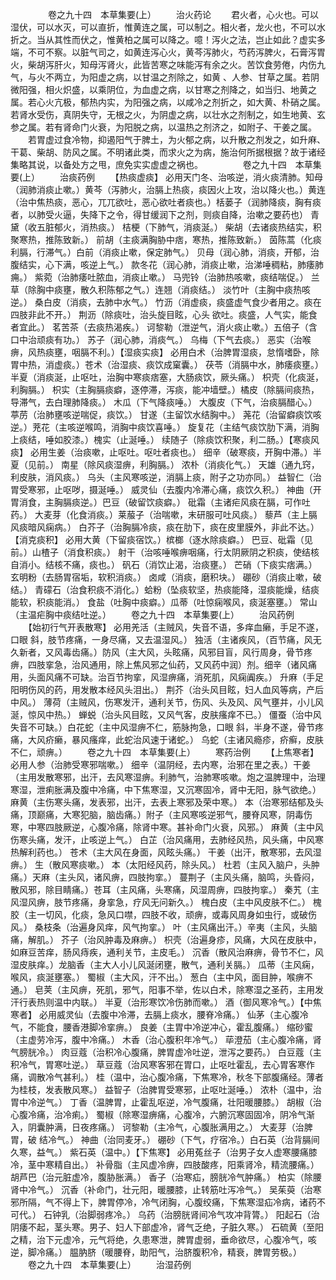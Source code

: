 <!-- { "loadSidebar": true } -->
　　
　　卷之九十四　本草集要(上）
　　治火药论
　　君火者，心火也。可以湿伏，可以水灭，可以直折，惟黄连之属，可以制之。相火者，龙火也，不可以水折之。当从其性而伏之，惟黄柏之属可以降之。噫！泻火之法，岂止如此？虚实多端，不可不察。以脏气司之，如黄连泻心火，黄芩泻肺火，芍药泻脾火，石膏泻胃火，柴胡泻肝火，知母泻肾火，此皆苦寒之味能泻有余之火。苦饮食劳倦，内伤九气，与火不两立，为阳虚之病，以甘温之剂除之，如黄 、人参、甘草之属。若阴微阳强，相火炽盛，以乘阴位，为血虚之病，以甘寒之剂降之，如当归、地黄之属。若心火亢极，郁热内实，为阳强之病，以咸冷之剂折之，如大黄、朴硝之属。若肾水受伤，真阴失守，无根之火，为阴虚之病，以壮水之剂制之，如生地黄、玄参之属。若有肾命门火衰，为阳脱之病，以温热之剂济之，如附子、干姜之属。
　　若胃虚过食冷物，抑遏阳气于脾土，为火郁之病，以升散之剂发之，如升麻、干葛、柴胡、防风之属。不明诸此类，而求火之为病，施治何所据根据？故于诸经集略其说，以备处方之甩，庶免实实虚虚之祸也。
　　
　　卷之九十四　本草集要(上）
　　治痰药例
　　【热痰虚痰】 必用天门冬、治咳逆，消火痰清肺。知母（润肺消痰止嗽。）黄芩（泻肺火，治膈上热痰，痰因火上攻，治以降火也。）黄连（治中焦热痰，恶心，兀兀欲吐，恶心欲吐者痰也。）栝蒌子（润肺降痰，胸有痰者，以肺受火逼，失降下之令，得甘缓润下之剂，则痰自降，治嗽之要药也） 青黛（收五脏郁火，消热痰。） 桔梗（下肺气，消痰涎。） 柴胡（去诸痰热结实，积聚寒热，推陈致新。） 前胡（主痰满胸胁中痞，寒热，推陈致新。） 茵陈蒿（化痰利膈，行滞气。）白前（消痰止嗽，保定肺气。） 贝母（润心肺，消痰，开郁，治腹结实，心下满，咳逆上气。） 款冬花（润心肺，消痰止嗽，治涕唾稠粘，肺痿肺痈。） 紫菀（治肺痿吐脓血，消痰止嗽。） 马兜铃（治肺热咳嗽，痰结喘促。） 兰草（除胸中痰壅，散久积陈郁之气。）连翘（消痰结。） 淡竹叶（主胸中痰热咳逆。） 桑白皮（消痰，去肺中水气。） 竹沥（消虚痰，痰盛虚气食少者用之。痰在四肢非此不开。） 荆沥（除痰吐，治头旋目眩，心头 欲吐。痰盛，人气实，能食者宜此。） 茗苦茶（去痰热渴疾。） 诃黎勒（泄逆气，消火痰止嗽。）五倍子（含口中治顽痰有功。） 苏子（润心肺，消痰气。） 乌梅（下气去痰。） 恶实（治喉痹，风热痰壅，咽膈不利。）【湿痰实痰】 必用白术（治脾胃湿痰，怠惰嗜卧，除胃中热，消虚痰。）苍术（治湿痰、痰饮成窠囊。） 茯苓（消膈中水，肺痿痰壅。） 半夏（消痰涎，止呕吐，治胸中寒痰痞塞，大肠痰饮，厥头痛。） 枳壳（化痰涎，利胸膈。） 枳实（主胸膈痰癖，逐停滞，泻痰，能冲墙壁。）橘皮（除膈间痰热，导滞气，去白理肺降痰。） 木瓜（下气降痰唾。） 大腹皮（下气，治痰膈醋心。）葶苈（治肺壅咳逆喘促，痰饮。） 甘遂（主留饮水结胸中。） 荛花（治留癖痰饮咳逆。）茺花（主咳逆喉鸣，消胸中痰饮喜唾。） 旋复花（主结气痰饮肋下满，消胸上痰结，唾如胶漆。）槐实（止涎唾。） 续随子（除痰饮积聚，利二肠。）【寒痰风痰】 必用生姜（治痰嗽，止呕吐。呕吐者痰也。） 细辛（破寒痰，开胸中滞。）半夏（见前。） 南星（除风痰湿痹，利胸膈。） 浓朴（消痰化气。） 天雄（通九窍，利皮肤，消风痰。） 乌头（主风寒咳逆，消膈上痰，附子之功亦同。） 益智仁（治胃受寒邪，止呕哕，摄涎唾。） 威灵仙（去腹内冷滞心痛，痰饮久积。） 神曲（开胃消食，主胸膈痰逆。）巴豆（破留饮痰癖。） 砒霜（主诸疟风痰在膈，可作吐药。） 大麦芽（化食消痰。）莱菔子（治喘嗽，末研服可吐风痰。） 藜芦（主上膈风痰暗风痫病。） 白芥子（治胸膈冷痰，痰在肋下，痰在皮里膜外，非此不达。）【消克痰积】 必用大黄（下留痰宿饮。）槟榔（逐水除痰癖。） 巴豆、砒霜（见前。）山楂子（消食积痰。） 射干（治咳唾喉痹咽痛，行太阴厥阴之积痰，使结核自消小。结核不痛，痰也。） 矾石（消饮止渴，治痰壅。） 芒硝（下痰实痞满。） 玄明粉（去肠胃宿垢，软积消痰。） 卤咸（消痰，磨积块。） 硼砂（消痰止嗽，破 结。） 青礞石（治食积痰不消化。）蛤粉（坠痰软坚，热痰能降，湿痰能燥，结痰能软，积痰能消。） 食盐（吐胸中痰癖。）瓜蒂（吐惊痫喉风，痰涎塞壅。） 常山（主温疟胸中痰结吐逆。）
　　卷之九十四　本草集要(上）
　　治风药例
　　【始初行气开表散寒】 必用羌活（主贼风，失音不语，多痒血癞，手足不遂，口眼 斜，肢节疼痛，一身尽痛，又去温湿风。） 独活（主诸疾风，（百节痛，风无久新者，又风毒齿痛。）防风（主大风，头眩痛，风邪目盲，风行周身，骨节疼痹，四肢挛急，治风通用，除上焦风邪之仙药，又风药中润）剂。细辛（诸风痛用，头面风痛不可缺。治百节拘挛，风湿痹痛，消死肌，风痫阗疾。） 升麻（手足阳明伤风的药，用发散本经风头泪出。） 荆芥（治头风目眩，妇人血风等病，产后中风。） 薄荷（主贼风，伤寒发汗，通利关节，伤风、头及风、风气壅并，小儿风涎，惊风中热。） 蝉蜕（治头风目眩，又风气客，皮肤瘙痒不已。） 僵蚕（治中风失音不可缺。）白花蛇（主中风湿痹不仁，筋脉拘急，口眼 斜，半身不遂，骨节疼痛，大风疥癞，暴风瘙痒，此蛇治风速于诸蛇。） 乌蛇（主诸风瘾疹，疥癣，皮肤不仁，顽痹。）
　　卷之九十四　本草集要(上）
　　寒药治例
　　【上焦寒者】 必用人参（治肺受寒邪喘嗽。） 细辛（温阴经，去内寒，治邪在里之表。）干姜（主用发散寒邪，出汗，去风寒湿痹。利肺气，治肺寒咳嗽。炮之温脾理中，治理寒湿，泄痢胀满及腹中冷痛，中下焦寒湿，又沉寒固冷，肾中无阳，脉气欲绝。） 麻黄（主伤寒头痛，发表邪，出汗，去表上寒邪及荣中寒。） 本（治寒邪结郁及头痛，顶巅痛，大寒犯脑，脑齿痛。）附子（主风寒咳逆邪气，腰脊风寒，阴毒伤寒，中寒四肢厥逆，心腹冷痛，除肾中寒。甚补命门火衰，风邪。） 麻黄（主中风伤寒头痛，发汗，止咳逆上气。） 白芷（治风痛用，去肺经风热，风头痛，中风寒热解利药也。） 苍术（主大风在身面，风眩头痛。） 干姜（出汗，散寒邪，去风湿痹。） 生（散风寒痰嗽。） 本（太阳经风药，除头风。） 杜若（主风入脑户，头肿痛。）天麻（主头风，诸风痹，四肢拘挛。） 蔓荆子（主风头痛，脑鸣，头昏闷，散风邪，除目睛痛。）苍耳（主风痛，头寒痛，风湿周痹，四肢拘挛。） 秦艽（主风湿风痹，肢节疼痛，身挛急，疗风无问新久。） 槐白皮（主中风皮肤不仁。） 槐胶（主一切风，化痰，急风口噤，四肢不收，顽痹，或毒风周身如虫行，或破伤风。） 桑枝条（治遍身风痒，风气拘挛。） 叶（主风痛出汗。）辛夷（主风，头脑痛，解肌。） 芥子（治风肿毒及麻痹。） 枳壳（治遍身疹，风痛，大风在皮肤中，如麻豆苦痒，肠风痔疾，通利关节，主皮毛。） 沉香（散风治麻痹，骨节不仁，风湿皮肤痒。）龙脑香（主大人小儿风涎闭壅，散气，通利关膈。） 瓜蒂（主风痫，喉风，痰涎壅塞。） 蜀椒（主大风，汗不出。） 葱白（主中风，面目肿，喉痹不通。） 皂荚（主风痹，死肌，邪气，阳事不举，佐以白术，除寒湿之圣药，主用发汗行表热则温中内联。） 半夏（治形寒饮冷伤肺而嗽。） 酒（御风寒冷气。）【中焦寒者】 必用威灵仙（去腹中冷滞，去膈上痰水，腰脊冷痛。） 仙茅（主心腹冷气，不能食，腰香港脚冷挛痹。） 良姜（主胃中冷逆冲心，霍乱腹痛。） 缩砂蜜（主虚劳冷泻，腹中冷痛。） 木香（治心腹积年冷气。） 荜澄茄（主心腹冷痛，肾气膀胱冷。） 肉豆蔻（治积冷心腹痛，脾胃虚冷吐逆，泄泻之要药。） 白豆蔻（主积冷气，胃寒吐逆。） 草豆蔻（治风寒客邪在胃口，止呕吐霍乱，去心胃客寒作痛，调散冷气甚利。） 桂（温中，治心腹冷痛，下焦寒冷，秋冬下部腹痛经。薄者为桂枝，发表散风寒。） 益智子（治脾胃受寒邪，止呕吐涎唾。） 浓朴（温中，治胃中冷逆气。） 丁香（温脾胃，止霍乱呕逆，冷气腹痛，壮阳暖腰膝。） 胡椒（治心腹冷痛，治冷痢。） 蜀椒（除寒湿痹痛，心腹冷，六腑沉寒固固冷，阴冷气渐入，阴囊肿满，日夜疼痛。） 诃黎勒（主冷气，心腹胀满用之。） 大麦芽（治脾胃，破 结冷气。） 神曲（治同麦牙。） 硼砂（下气，疗宿冷。）白石英（治背膈间久寒，益气。） 紫石英（温中。）【下焦寒】 必用菟丝子（治男子女人虚寒腰痛膝冷，茎中寒精自出。） 补骨脂（主风虚冷痹，四肢酸疼，阳乘肾冷，精流腰痛。） 胡芦巴（治元脏虚冷，腹胁胀满。） 香子（治寒疝，膀胱冷气肿痛。） 柏实（除腰肾中冷气。） 沉香（补命门，壮元阳，暖腰膝，止转筋吐泻冷气。） 吴茱萸（治寒邪所隔，气不得上下，脾胃停冷，冷气闭胸，心腹绞痛，下焦寒湿疝冷病，诸药不可代。） 石钟乳（治脚弱疼冷。） 乌药（治膀胱肾间冷气攻冲背膂。） 阳起石（治阴痿不起，茎头寒。男子、妇人下部虚冷，肾气乏绝，子脏久寒。） 石硫黄（至阳之精，治下元虚冷，元气将绝，久患寒泄，脾胃虚弱，垂命欲尽，心腹冷气，咳逆，脚冷痛。） 腽肭脐（暖腰脊，助阳气，治脐腹积冷，精衰，脾胃劳极。）
　　卷之九十四　本草集要(上）
　　治湿药例
